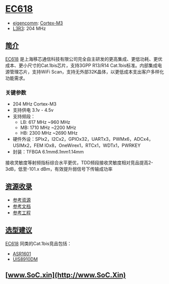 ﻿# [EC618](https://doc.soc.xin/EC618)

* [eigencomm](http://www.eigencomm.com/): [Cortex-M3](https://github.com/SoCXin/Cortex)
* [L3R3](https://github.com/SoCXin/Level): 204 MHz

## [简介](https://github.com/SoCXin/EC618/wiki)

[EC618](http://www.eigencomm.com/Content/1117083.html) 是上海移芯通信科技有限公司完全自主研发的更高集成、更低功耗、更优成本、更小尺寸的Cat.1bis芯片，支持3GPP R13/R14 Cat.1bis标准。内部集成电源管理芯片，支持WiFi Scan，支持无外部32K晶体，以更低成本支出客户多样化功能需求。

### 关键参数

* 204 MHz Cortex-M3
* 支持供电 3.1v - 4.5v
* 支持频段：
    * LB: 617 MHz ~960 MHz
    * MB: 1710 MHz ~2200 MHz
    * HB: 2300 MHz ~2690 MHz
* 硬件外设：SPIx2，I2Cx2，GPIOx32，UARTx3，PWMx6，ADCx4，USIMx2，FEM IOx8，OneWirex1，RTCx1，WDTx1，PWRKEY
* 封装：TFBGA 6.1mm*6.1mm*1.14mm

接收灵敏度等射频指标综合水平更优，TDD频段接收灵敏度相对竞品提高2-3dB，低至-101.x dBm，有效提升弱信号下传输成功率

## [资源收录](https://github.com/SoCXin)

* [参考资源](src/)
* [参考文档](docs/)
* [参考工程](project/)

## [选型建议](https://github.com/SoCXin/EC618)

[EC618](https://github.com/SoCXin/EC618) 同类的Cat.1bis竞品包括：

* [ASR1601](https://github.com/SoCXin/ASR1601)
* [UIS8910DM](https://github.com/SoCXin/UIS8910DM)

## [www.SoC.xin](http://www.SoC.Xin)
